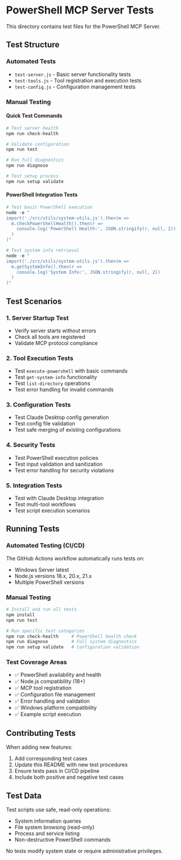 # PowerShell MCP Server Tests

This directory contains test files for the PowerShell MCP Server.

## Test Structure

### Automated Tests
- `test-server.js` - Basic server functionality tests
- `test-tools.js` - Tool registration and execution tests
- `test-config.js` - Configuration management tests

### Manual Testing

#### Quick Test Commands
```bash
# Test server health
npm run check-health

# Validate configuration
npm run test

# Run full diagnostics
npm run diagnose

# Test setup process
npm run setup validate
```

#### PowerShell Integration Tests
```powershell
# Test basic PowerShell execution
node -e "
import('./src/utils/system-utils.js').then(m => 
  m.checkPowerShellHealth().then(r => 
    console.log('PowerShell Health:', JSON.stringify(r, null, 2))
  )
)"

# Test system info retrieval
node -e "
import('./src/utils/system-utils.js').then(m => 
  m.getSystemInfo().then(r => 
    console.log('System Info:', JSON.stringify(r, null, 2))
  )
)"
```

## Test Scenarios

### 1. Server Startup Test
- Verify server starts without errors
- Check all tools are registered
- Validate MCP protocol compliance

### 2. Tool Execution Tests
- Test `execute-powershell` with basic commands
- Test `get-system-info` functionality
- Test `list-directory` operations
- Test error handling for invalid commands

### 3. Configuration Tests
- Test Claude Desktop config generation
- Test config file validation
- Test safe merging of existing configurations

### 4. Security Tests
- Test PowerShell execution policies
- Test input validation and sanitization
- Test error handling for security violations

### 5. Integration Tests
- Test with Claude Desktop integration
- Test multi-tool workflows
- Test script execution scenarios

## Running Tests

### Automated Testing (CI/CD)
The GitHub Actions workflow automatically runs tests on:
- Windows Server latest
- Node.js versions 18.x, 20.x, 21.x
- Multiple PowerShell versions

### Manual Testing
```bash
# Install and run all tests
npm install
npm run test

# Run specific test categories
npm run check-health     # PowerShell health check
npm run diagnose         # Full system diagnostics
npm run setup validate   # Configuration validation
```

### Test Coverage Areas
- ✅ PowerShell availability and health
- ✅ Node.js compatibility (18+)
- ✅ MCP tool registration
- ✅ Configuration file management
- ✅ Error handling and validation
- ✅ Windows platform compatibility
- ✅ Example script execution

## Contributing Tests

When adding new features:
1. Add corresponding test cases
2. Update this README with new test procedures
3. Ensure tests pass in CI/CD pipeline
4. Include both positive and negative test cases

## Test Data

Test scripts use safe, read-only operations:
- System information queries
- File system browsing (read-only)
- Process and service listing
- Non-destructive PowerShell commands

No tests modify system state or require administrative privileges.
